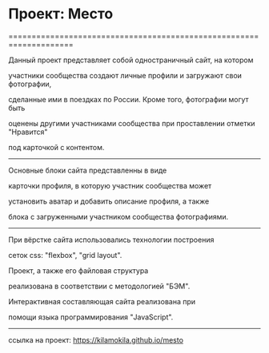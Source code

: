 # Проект: Место
====================================================================
 
Данный проект представляет собой одностраничный сайт, на котором

участники сообщества создают личные профили и загружают свои фотографии, 

сделанные ими в поездках по России. Кроме того, фотографии могут быть 

оценены другими участниками сообщества при проставлении отметки "Нравится"

под карточкой с контентом.
 
***
 
Основные блоки сайта представленны в виде 

карточки профиля, в которую участник сообщества может 

установить аватар и добавить описание профиля, а также

блока с загруженными участником сообщества фотографиями.
 
***
 
При вёрстке сайта использовались технологии построения
 
сеток css: "flexbox", "grid layout".
 
Проект, а также его файловая структура 
 
реализована в соответствии с методологией "БЭМ".

Интерактивная составляющая сайта реализована при

помощи языка программирования "JavaScript".
 
***
 
ссылка на проект: https://kilamokila.github.io/mesto